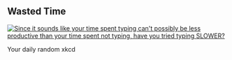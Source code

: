 ## Wasted Time
[![Since it sounds like your time spent typing can't possibly be less productive than your time spent not typing, have you tried typing SLOWER?](https://imgs.xkcd.com/comics/wasted_time.png)](https://xkcd.com/1502/ "Since it sounds like your time spent typing can't possibly be less productive than your time spent not typing, have you tried typing SLOWER?")

Your daily random xkcd
